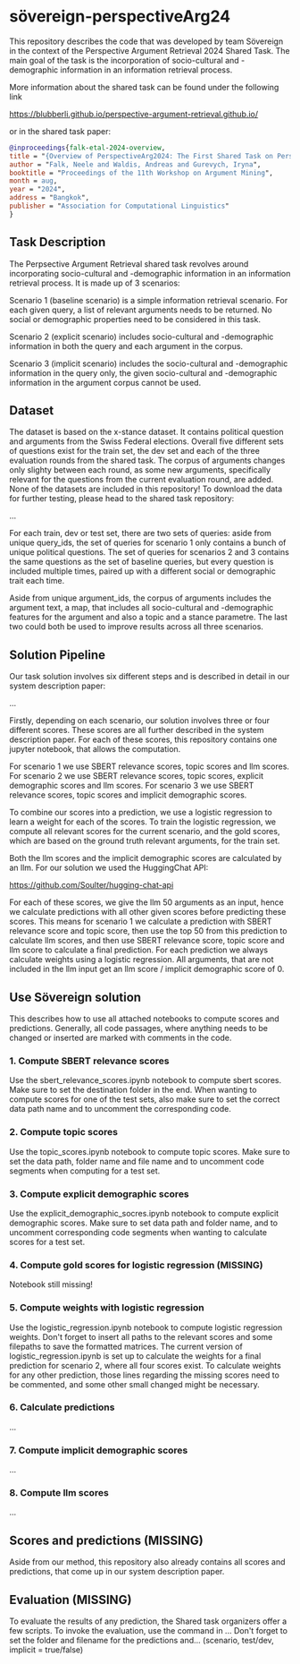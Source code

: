 # sövereign-perspectiveArg24

This repository describes the code that was developed by team Sövereign in the context of the Perspective Argument Retrieval 2024 Shared Task. The main goal of the task is the incorporation of socio-cultural and -demographic information in an information retrieval process. 

More information about the shared task can be found under the following link

https://blubberli.github.io/perspective-argument-retrieval.github.io/

or in the shared task paper:

```bibtex
@inproceedings{falk-etal-2024-overview,
title = "{Overview of PerspectiveArg2024: The First Shared Task on Perspective Argument Retrieval}", 
author = "Falk, Neele and Waldis, Andreas and Gurevych, Iryna", 
booktitle = "Proceedings of the 11th Workshop on Argument Mining", 
month = aug, 
year = "2024", 
address = "Bangkok", 
publisher = "Association for Computational Linguistics" 
}
```

## Task Description
The Perpsective Argument Retrieval shared task revolves around incorporating socio-cultural and -demographic information in an information retrieval process. It is made up of 3 scenarios:

Scenario 1 (baseline scenario) is a simple information retrieval scenario. For each given query, a list of relevant arguments needs to be returned. No social or demographic properties need to be considered in this task.

Scenario 2 (explicit scenario) includes socio-cultural and -demographic information in both the query and each argument in the corpus. 

Scenario 3 (implicit scenario) includes the socio-cultural and -demographic information in the query only, the given socio-cultural and -demographic information in the argument corpus cannot be used. 

## Dataset
The dataset is based on the x-stance dataset. It contains political question  and arguments from the Swiss Federal elections. Overall five different sets of questions exist for the train set, the dev set and each of the three evaluation rounds from the shared task. The corpus of arguments changes only slighty between each round, as some new arguments, specifically relevant for the questions from the current evaluation round, are added. None of the datasets are included in this repository! To download the data for further testing, please head to the shared task repository:

...

For each train, dev or test set, there are two sets of queries: aside from unique query_ids, the set of queries for scenario 1 only contains a bunch of unique political questions. The set of queries for scenarios 2 and 3 contains the same questions as the set of baseline queries, but every question is included multiple times, paired up with a different social or demographic trait each time.

Aside from unique argument_ids, the corpus of arguments includes the argument text, a map, that includes all socio-cultural and -demographic features for the argument and also a topic and a stance parametre. The last two could both be used to improve results across all three scenarios.

## Solution Pipeline

Our task solution involves six different steps and is described in detail in our system description paper:

...

Firstly, depending on each scenario, our solution involves three or four different scores. These scores are all further described in the system description paper. For each of these scores, this repository contains one jupyter notebook, that allows the computation. 

For scenario 1 we use SBERT relevance scores, topic scores and llm scores. For scenario 2 we use SBERT relevance scores, topic scores, explicit demographic scores and llm scores. For scenario 3 we use SBERT relevance scores, topic scores and implicit demographic scores. 

To combine our scores into a prediction, we use a logistic regression to learn a weight for each of the scores. To train the logistic regression, we compute all relevant scores for the current scenario, and the gold scores, which are based on the ground truth relevant arguments, for the train set.

Both the llm scores and the implicit demographic scores are calculated by an llm. For our solution we used the HuggingChat API: 

https://github.com/Soulter/hugging-chat-api

For each of these scores, we give the llm 50 arguments as an input, hence we calculate predictions with all other given scores before predicting these scores. This means for scenario 1 we calculate a prediction with SBERT relevance score and topic score, then use the top 50 from this prediction to calculate llm scores, and then use SBERT relevance score, topic score and llm score to calculate a final prediction. For each prediction we always calculate weights using a logistic regression. All arguments, that are not included in the llm input get an llm score / implicit demographic score of 0.

## Use Sövereign solution
This describes how to use all attached notebooks to compute scores and predictions. Generally, all code passages, where anything needs to be changed or inserted are marked with comments in the code. 

### 1. Compute SBERT relevance scores
Use the sbert_relevance_scores.ipynb notebook to compute sbert scores. Make sure to set the destination folder in the end. When wanting to compute scores for one of the test sets, also make sure to set the correct data path name and to uncomment the corresponding code.

### 2. Compute topic scores
Use the topic_scores.ipynb notebook to compute topic scores. Make sure to set the data path, folder name and file name and to uncomment code segments when computing for a test set. 

### 3. Compute explicit demographic scores
Use the explicit_demographic_socres.ipynb notebook to compute explicit demographic scores. Make sure to set data path and folder name, and to uncomment corresponding code segments when wanting to calculate scores for a test set. 

### 4. Compute gold scores for logistic regression (MISSING)
Notebook still missing!

### 5. Compute weights with logistic regression
Use the logistic_regression.ipynb notebook to compute logistic regression weights. Don't forget to insert all paths to the relevant scores and some filepaths to save the formatted matrices. The current version of logistic_regression.ipynb is set up to calculate the weights for a final prediction for scenario 2, where all four scores exist. To calculate weights for any other prediction, those lines regarding the missing scores need to be commented, and some other small changed might be necessary.

### 6. Calculate predictions 
...

### 7. Compute implicit demographic scores
...

### 8. Compute llm scores
...

## Scores and predictions (MISSING)
Aside from our method, this repository also already contains all scores and predictions, that come up in our system description paper. 

## Evaluation (MISSING)
To evaluate the results of any prediction, the Shared task organizers offer a few scripts. To invoke the evaluation, use the command in ... Don't forget to set the folder and filename for the predictions and... (scenario, test/dev, implicit = true/false)